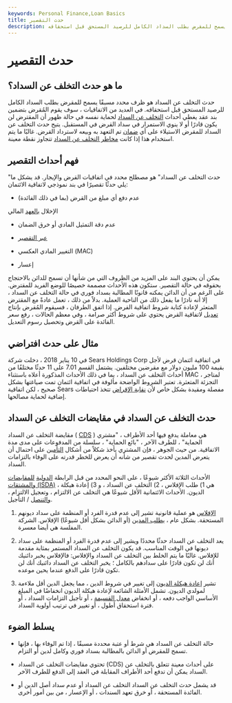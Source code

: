 ```yaml
---
keywords: Personal Finance,Loan Basics
title: حدث التقصير
description: حدث التخلف عن السداد هو ظرف محدد مسبقًا يسمح للمقرض بطلب السداد الكامل للرصيد المستحق قبل استحقاقه.
---
```


# حدث التقصير
## ما هو حدث التخلف عن السداد؟

حدث التخلف عن السداد هو ظرف محدد مسبقًا يسمح للمقرض بطلب السداد الكامل للرصيد المستحق قبل استحقاقه. في العديد من الاتفاقيات ، سوف يقوم المُقرض بتضمين بند عقد يغطي أحداث [التخلف عن السداد](/default2) لحماية نفسه في حالة ظهور أن المقترض لن يكون قادرًا أو لا ينوي الاستمرار في سداد القرض في المستقبل. يتيح حدث التخلف عن السداد للمقرض الاستيلاء على أي [ضمان](/collateral) تم التعهد به وبيعه لاسترداد القرض. غالبًا ما يتم استخدام هذا إذا كانت [مخاطر التخلف عن السداد](/defaultrisk) تتجاوز نقطة معينة.

## فهم أحداث التقصير

"حدث التخلف عن السداد" هو مصطلح محدد في اتفاقيات القرض والإيجار. قد يشكل ما يلي حدثًا تقصيرًا في بند نموذجي لاتفاقية الائتمان:

- عدم دفع أي مبلغ من القرض (بما في ذلك الفائدة)

الإخلال [بالعهد](/covenant) المالي

- عدم دقة التمثيل المادي أو خرق الضمان

- [عبر التقصير](/crossdefault)

- التغيير المادي العكسي (MAC)

- إعسار

يمكن أن يحتوي البند على المزيد من الظروف التي من شأنها أن تسمح للدائن بالاحتجاج بحقوقه في حالة التقصير. ستكون هذه الأحداث مصممة خصيصًا للوضع الفريد للمقترض. على الرغم من أن الدائن يمكنه قانونًا المطالبة بسداد فوري في حالة التخلف عن السداد ، إلا أنه نادرًا ما يفعل ذلك من الناحية العملية. بدلاً من ذلك ، تعمل عادةً مع المقترض المتعثر لإعادة كتابة شروط اتفاقية القرض. إذا اتفق الطرفان ، فسيقوم المُقرض بإنتاج [تعديل](/amendment) لاتفاقية القرض يحتوي على شروط أكثر صرامة ، وفي معظم الحالات ، رفع سعر الفائدة على القرض وتحصيل رسوم التعديل.

## مثال على حدث افتراضي

في 10 يناير 2018 ، دخلت شركة Sears Holdings Corp في اتفاقية ائتمان قرض لأجل بقيمة 100 مليون دولار مع مقرضين مختلفين. يشتمل القسم 7.01 على 11 حدثًا مختلفًا من أحداث التخلف عن السداد ، بما في ذلك الأحداث المذكورة أعلاه باستثناء MAC ، لمتاجر التجزئة المتعثرة. تعتبر الشروط الواضحة مألوفة في اتفاقية ائتمان تمت صياغتها بشكل صحيح ، لكن اتفاقية Sears مفصلة ومقيدة بشكل خاص لأن [نقابة الإقراض](/syndicate) تتخذ احتياطات إضافية لحماية مصالحها.

## حدث التخلف عن السداد في مقايضات التخلف عن السداد

مقايضة التخلف عن السداد ( [CDS](/creditdefaultswap) ) هي معاملة يدفع فيها أحد الأطراف ، "مشتري الحماية" ، للطرف الآخر ، "بائع الحماية" ، سلسلة من المدفوعات على مدى مدة الاتفاقية. من حيث الجوهر ، فإن المشتري يأخذ شكلاً من أشكال [التأمين](/insurance) على احتمال أن يتعرض المدين لحدث تقصير من شأنه أن يعرض للخطر قدرته على الوفاء بالتزامات السداد.

الأحداث الثلاثة الأكثر شيوعًا ، على النحو المحدد من قبل الرابطة [الدولية](/isda) [للمقايضات والمشتقات (ISDA)](/isda) ، هي 1) طلب الإفلاس ، 2) التخلف عن السداد ، و 3) إعادة هيكلة الديون. الأحداث الائتمانية الأقل شيوعًا هي التخلف عن الالتزام ، وتعجيل الالتزام ، [والتنصل](/repudiation) / التأجيل.

1. [الإفلاس](/bankruptcy) هو عملية قانونية تشير إلى عدم قدرة الفرد أو المنظمة على سداد ديونهم المستحقة. بشكل عام ، [يطلب المدين](/debtor) (أو الدائن بشكل أقل شيوعًا) الإفلاس. الشركة المفلسة هي أيضا معسرة.

1. يعد التخلف عن السداد حدثًا محددًا ويشير إلى عدم قدرة الفرد أو المنظمة على سداد ديونها في الوقت المناسب. قد يكون التخلف عن السداد المستمر بمثابة مقدمة للإفلاس. غالبًا ما يتم الخلط بين التخلف عن السداد والإفلاس: فالإفلاس يخبر دائنيك أنك لن تكون قادرًا على سدادهم بالكامل ؛ يخبر التخلف عن السداد دائنيك أنك لن تكون قادرًا على الدفع عندما يحين موعده.

1. تشير [إعادة هيكلة الديون](/debtrestructuring) إلى تغيير في شروط الدين ، مما يجعل الدين أقل ملاءمة لمولدي الديون. تشمل الأمثلة الشائعة لإعادة هيكلة الديون انخفاضًا في المبلغ الأساسي الواجب دفعه ، أو انخفاض [معدل القسيمة](/coupon-rate) ، أو تأجيل التزامات السداد ، أو فترة استحقاق أطول ، أو تغيير في ترتيب أولوية السداد.

## يسلط الضوء

- حالة التخلف عن السداد هي شرط أو عتبة محددة مسبقًا ، إذا تم الوفاء بها ، فإنها تسمح للمقرض أو الدائن بالمطالبة بسداد فوري وكامل لدين أو التزام.

- تحتوي مقايضات التخلف عن السداد (CDS) على أحداث معينة تتعلق بالتخلف عن السداد يمكن أن تدفع أحد الأطراف المقابلة في العقد إلى الدفع للطرف الآخر.

- قد يشمل حدث التخلف عن السداد التخلف عن السداد أو عدم سداد أصل الدين أو الفائدة المستحقة ، أو خرق تعهد السندات ، أو الإعسار ، من بين أمور أخرى.

